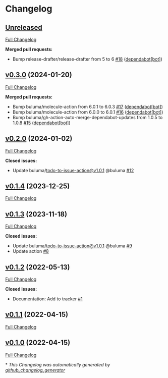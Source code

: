 # Changelog

## [Unreleased](https://github.com/buluma/ansible-role-mate/tree/HEAD)

[Full Changelog](https://github.com/buluma/ansible-role-mate/compare/v0.3.0...HEAD)

**Merged pull requests:**

- Bump release-drafter/release-drafter from 5 to 6 [\#18](https://github.com/buluma/ansible-role-mate/pull/18) ([dependabot[bot]](https://github.com/apps/dependabot))

## [v0.3.0](https://github.com/buluma/ansible-role-mate/tree/v0.3.0) (2024-01-20)

[Full Changelog](https://github.com/buluma/ansible-role-mate/compare/v0.2.0...v0.3.0)

**Merged pull requests:**

- Bump buluma/molecule-action from 6.0.1 to 6.0.3 [\#17](https://github.com/buluma/ansible-role-mate/pull/17) ([dependabot[bot]](https://github.com/apps/dependabot))
- Bump buluma/molecule-action from 6.0.0 to 6.0.1 [\#16](https://github.com/buluma/ansible-role-mate/pull/16) ([dependabot[bot]](https://github.com/apps/dependabot))
- Bump buluma/gh-action-auto-merge-dependabot-updates from 1.0.5 to 1.0.8 [\#15](https://github.com/buluma/ansible-role-mate/pull/15) ([dependabot[bot]](https://github.com/apps/dependabot))

## [v0.2.0](https://github.com/buluma/ansible-role-mate/tree/v0.2.0) (2024-01-02)

[Full Changelog](https://github.com/buluma/ansible-role-mate/compare/v0.1.4...v0.2.0)

**Closed issues:**

- Update buluma/todo-to-issue-action@v1.0.1 @buluma [\#12](https://github.com/buluma/ansible-role-mate/issues/12)

## [v0.1.4](https://github.com/buluma/ansible-role-mate/tree/v0.1.4) (2023-12-25)

[Full Changelog](https://github.com/buluma/ansible-role-mate/compare/v0.1.3...v0.1.4)

## [v0.1.3](https://github.com/buluma/ansible-role-mate/tree/v0.1.3) (2023-11-18)

[Full Changelog](https://github.com/buluma/ansible-role-mate/compare/v0.1.2...v0.1.3)

**Closed issues:**

- Update buluma/todo-to-issue-action@v1.0.1 @buluma [\#9](https://github.com/buluma/ansible-role-mate/issues/9)
- Update action [\#8](https://github.com/buluma/ansible-role-mate/issues/8)

## [v0.1.2](https://github.com/buluma/ansible-role-mate/tree/v0.1.2) (2022-05-13)

[Full Changelog](https://github.com/buluma/ansible-role-mate/compare/v0.1.1...v0.1.2)

**Closed issues:**

- Documentation: Add to tracker [\#1](https://github.com/buluma/ansible-role-mate/issues/1)

## [v0.1.1](https://github.com/buluma/ansible-role-mate/tree/v0.1.1) (2022-04-15)

[Full Changelog](https://github.com/buluma/ansible-role-mate/compare/v0.1.0...v0.1.1)

## [v0.1.0](https://github.com/buluma/ansible-role-mate/tree/v0.1.0) (2022-04-15)

[Full Changelog](https://github.com/buluma/ansible-role-mate/compare/61a0e0c96181228a5ce675fe6efebdf548db4007...v0.1.0)



\* *This Changelog was automatically generated by [github_changelog_generator](https://github.com/github-changelog-generator/github-changelog-generator)*
